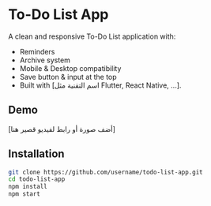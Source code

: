 # To-Do List App

A clean and responsive To-Do List application with:

- Reminders
- Archive system
- Mobile & Desktop compatibility
- Save button & input at the top
- Built with [اسم التقنية مثل Flutter, React Native, ...].

## Demo

[أضف صورة أو رابط لفيديو قصير هنا]

## Installation

```bash
git clone https://github.com/username/todo-list-app.git
cd todo-list-app
npm install
npm start
